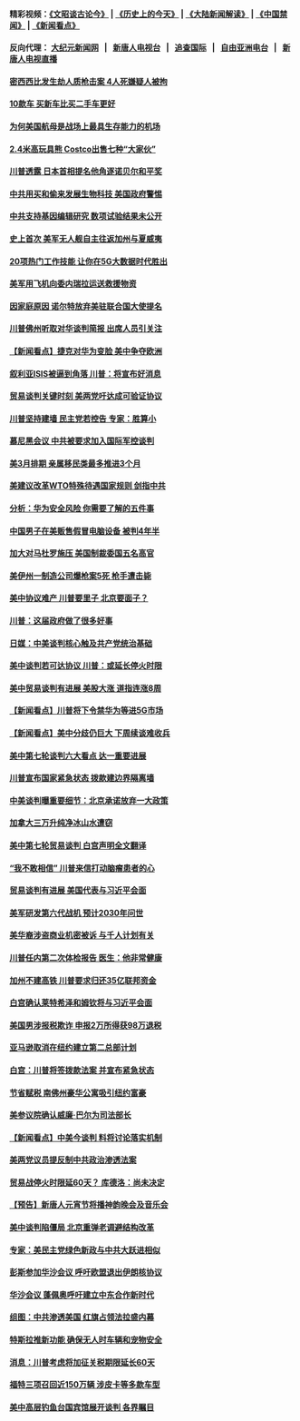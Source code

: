 #### 精彩视频：[《文昭谈古论今》](http://107.191.53.159/wenzhao) | [《历史上的今天》](http://107.191.53.159/today-in-history) | [《大陆新闻解读》](http://107.191.53.159/ntdtv-comedy) | [《中国禁闻》](http://107.191.53.159/ntdtv-news) | [《新闻看点》](http://107.191.53.159/news-insight) 

 #### 反向代理： [大纪元新闻网](http://107.191.53.159:10080/) &nbsp;&nbsp;|&nbsp;&nbsp; [新唐人电视台](http://107.191.53.159:8000/) &nbsp;&nbsp;|&nbsp;&nbsp; [追查国际](http://107.191.53.159:10010/) &nbsp;&nbsp;|&nbsp;&nbsp; [自由亚洲电台](http://107.191.53.159:9800/) &nbsp;&nbsp;|&nbsp;&nbsp; [新唐人电视直播](http://107.191.53.159/) 

#### [密西西比发生劫人质枪击案 4人死嫌疑人被拘](../pages/nsc412/n11051009.md?t=02171347) 

#### [10款车 买新车比买二手车更好](../pages/nsc412/n11045292.md?t=02171347) 

#### [为何美国航母是战场上最具生存能力的机场](../pages/nsc412/n11045305.md?t=02171347) 

#### [2.4米高玩具熊 Costco出售七种“大家伙”](../pages/nsc412/n11050021.md?t=02171347) 

#### [川普透露 日本首相提名他角逐诺贝尔和平奖](../pages/nsc412/n11050913.md?t=02171347) 

#### [中共用买和偷来发展生物科技 美国政府警惕](../pages/nsc412/n11050574.md?t=02171347) 

#### [中共支持基因编辑研究 数项试验结果未公开](../pages/nsc412/n11050101.md?t=02171347) 

#### [史上首次 美军无人舰自主往返加州与夏威夷](../pages/nsc412/n11050688.md?t=02171347) 

#### [20项热门工作技能 让你在5G大数据时代胜出](../pages/nsc412/n11045079.md?t=02171347) 

#### [美军用飞机向委内瑞拉运送救援物资](../pages/nsc412/n11050578.md?t=02171347) 

#### [因家庭原因 诺尔特放弃美驻联合国大使提名](../pages/nsc412/n11050471.md?t=02171347) 

#### [川普佛州听取对华谈判简报 出席人员引关注](../pages/nsc412/n11050138.md?t=02171347) 

#### [【新闻看点】捷克对华为变脸 美中争夺欧洲](../pages/nsc412/n11050059.md?t=02171347) 

#### [叙利亚ISIS被逼到角落 川普：将宣布好消息](../pages/nsc412/n11050169.md?t=02171347) 

#### [贸易谈判关键时刻 美两党吁达成可验证协议](../pages/nsc412/n11050128.md?t=02171347) 

#### [川普坚持建墙 民主党若控告 专家：胜算小](../pages/nsc412/n11050057.md?t=02171347) 

#### [慕尼黑会议 中共被要求加入国际军控谈判](../pages/nsc412/n11049858.md?t=02171347) 

#### [美3月排期 亲属移民类最多推进3个月](../pages/nsc412/n11049714.md?t=02171347) 

#### [美建议改革WTO特殊待遇国家规则 剑指中共](../pages/nsc412/n11049527.md?t=02171347) 

#### [分析：华为安全风险 你需要了解的五件事](../pages/nsc412/n11038295.md?t=02171347) 

#### [中国男子在美贩售假冒电脑设备 被判4年半](../pages/nsc412/n11048974.md?t=02171347) 

#### [加大对马杜罗施压 美国制裁委国五名高官](../pages/nsc412/n11048312.md?t=02171347) 

#### [美伊州一制造公司爆枪案5死 枪手遭击毙](../pages/nsc412/n11048272.md?t=02171347) 

#### [美中协议难产 川普要里子 北京要面子？](../pages/nsc412/n11047839.md?t=02171347) 

#### [川普：这届政府做了很多好事](../pages/nsc412/n11048466.md?t=02171347) 

#### [日媒：中美谈判核心触及共产党统治基础](../pages/nsc412/n11048165.md?t=02171347) 

#### [美中谈判若可达协议 川普：或延长停火时限](../pages/nsc412/n11047939.md?t=02171347) 

#### [美中贸易谈判有进展 美股大涨 道指连涨8周](../pages/nsc412/n11048322.md?t=02171347) 

#### [【新闻看点】川普将下令禁华为等进5G市场](../pages/nsc412/n11047972.md?t=02171347) 

#### [【新闻看点】美中分歧仍巨大 下周续谈难收兵](../pages/nsc412/n11047702.md?t=02171347) 

#### [美中第七轮谈判六大看点 达一重要进展](../pages/nsc412/n11047982.md?t=02171347) 

#### [川普宣布国家紧急状态 拨款建边界隔离墙](../pages/nsc412/n11048032.md?t=02171347) 

#### [中美谈判曝重要细节：北京承诺放弃一大政策](../pages/nsc412/n11047582.md?t=02171347) 

#### [加拿大三万升纯净冰山水遭窃](../pages/nsc412/n11047654.md?t=02171347) 

#### [美中第七轮贸易谈判 白宫声明全文翻译](../pages/nsc412/n11047539.md?t=02171347) 

#### [“我不敢相信” 川普来信打动脑瘤患者的心](../pages/nsc412/n11047266.md?t=02171347) 

#### [贸易谈判有进展 美国代表与习近平会面](../pages/nsc412/n11046943.md?t=02171347) 

#### [美军研发第六代战机 预计2030年问世](../pages/nsc412/n11046853.md?t=02171347) 

#### [美华裔涉盗商业机密被诉 与千人计划有关](../pages/nsc412/n11045838.md?t=02171347) 

#### [川普任内第二次体检报告 医生：他非常健康](../pages/nsc412/n11046580.md?t=02171347) 

#### [加州不建高铁 川普要求归还35亿联邦资金](../pages/nsc412/n11045524.md?t=02171347) 

#### [白宫确认莱特希泽和姆钦将与习近平会面](../pages/nsc412/n11045630.md?t=02171347) 

#### [美国男涉报税欺诈 申报2万所得获98万退税](../pages/nsc412/n11045874.md?t=02171347) 

#### [亚马逊取消在纽约建立第二总部计划](../pages/nsc412/n11045436.md?t=02171347) 

#### [白宫：川普将签拨款法案 并宣布紧急状态](../pages/nsc412/n11045657.md?t=02171347) 

#### [节省赋税 南佛州豪华公寓吸引纽约富豪](../pages/nsc412/n11045681.md?t=02171347) 

#### [美参议院确认威廉‧巴尔为司法部长](../pages/nsc412/n11045451.md?t=02171347) 

#### [【新闻看点】中美今谈判 料将讨论落实机制](../pages/nsc412/n11045020.md?t=02171347) 

#### [美两党议员提反制中共政治渗透法案](../pages/nsc412/n11045351.md?t=02171347) 

#### [贸易战停火时限延60天？ 库德洛：尚未决定](../pages/nsc412/n11045299.md?t=02171347) 

#### [【预告】新唐人元宵节将播神韵晚会及音乐会](../pages/nsc412/n11043038.md?t=02171347) 

#### [美中谈判陷僵局 北京重弹老调避结构改革](../pages/nsc412/n11045171.md?t=02171347) 

#### [专家：美民主党绿色新政与中共大跃进相似](../pages/nsc412/n11045053.md?t=02171347) 

#### [彭斯参加华沙会议 呼吁欧盟退出伊朗核协议](../pages/nsc412/n11045031.md?t=02171347) 

#### [华沙会议 蓬佩奥呼吁建立中东合作新时代](../pages/nsc412/n11044317.md?t=02171347) 

#### [组图：中共渗透美国 红旗占领法拉盛内幕](../pages/nsc412/n11043665.md?t=02171347) 

#### [特斯拉推新功能 确保无人时车辆和宠物安全](../pages/nsc412/n11044546.md?t=02171347) 

#### [消息：川普考虑将加征关税期限延长60天](../pages/nsc412/n11044512.md?t=02171347) 

#### [福特三项召回近150万辆 涉皮卡等多款车型](../pages/nsc412/n11043997.md?t=02171347) 

#### [美中高层钓鱼台国宾馆展开谈判 各界瞩目](../pages/nsc412/n11043715.md?t=02171347) 

